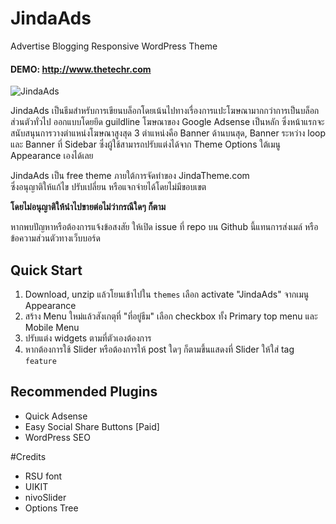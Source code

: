 # JindaAds
Advertise Blogging Responsive WordPress Theme

#### DEMO: http://www.thetechr.com

![JindaAds](http://img.ihere.org/uploads/252dddaa6c.png)

JindaAds เป็นธีมสำหรับการเขียนบล็อกโดยเน้นไปทางเรื่องการแปะโฆษณามากกว่าการเป็นบล็อกส่วนตัวทั่วไป ออกแบบโดยยึด guildline โฆษณาของ Google Adsense เป็นหลัก ซึ่งหน้าแรกจะสนับสนุนการวางตำแหน่งโฆษณาสูงสุด 3 ตำแหน่งคือ Banner ด้านบนสุด, Banner ระหว่าง loop และ Banner ที่ Sidebar ซึ่งผู้ใช้สามารถปรับแต่งได้จาก Theme Options ใต้เมนู Appearance เองได้เลย

JindaAds เป็น free theme ภายใต้การจัดทำของ JindaTheme.com  
ซึ่งอนุญาติให้แก้ไข ปรับเปลี่ยน หรือแจกจ่ายได้โดยไม่มีขอบเขต

**โดยไม่อนุญาติให้นำไปขายต่อไม่ว่ากรณีใดๆ ก็ตาม**

หากพบปัญหาหรือต้องการแจ้งข้อสงสัย ให้เปิด issue ที่ repo บน Github นี้แทนการส่งเมล์ หรือข้อความส่วนตัวทางเว็บบอร์ด

## Quick Start

1. Download, unzip แล้วโยนเข้าไปใน `themes` เลือก activate "JindaAds" จากเมนู Appearance
2. สร้าง Menu ใหม่แล้วสังเกตุที่ "ที่อยู่ธีม" เลือก checkbox ทั้ง Primary top menu และ Mobile Menu
3. ปรับแต่ง widgets ตามที่ตัวเองต้องการ
4. หากต้องการใช้ Slider หรือต้องการให้ post ใดๆ ก็ตามขึ้นแสดงที่ Slider ให้ใส่ tag `feature`

## Recommended Plugins
* Quick Adsense
* Easy Social Share Buttons [Paid]
* WordPress SEO

#Credits
* RSU font
* UIKIT
* nivoSlider
* Options Tree